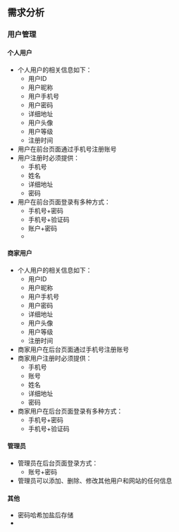 ## 需求分析
### 用户管理
#### 个人用户
- 个人用户的相关信息如下：
	- 用户ID
	- 用户昵称
	- 用户手机号
	- 用户密码
	- 详细地址
	- 用户头像
	- 用户等级
	- 注册时间
- 用户在前台页面通过手机号注册账号
- 用户注册时必须提供：
	- 手机号
	- 姓名
	- 详细地址
	- 密码
- 用户在前台页面登录有多种方式：
	- 手机号+密码
	- 手机号+验证码
	- 账户+密码
	- 
#### 商家用户
- 个人用户的相关信息如下：
	- 用户ID
	- 用户昵称
	- 用户手机号
	- 用户密码
	- 详细地址
	- 用户头像
	- 用户等级
	- 注册时间
- 商家用户在后台页面通过手机号注册账号
- 商家用户注册时必须提供：
	- 手机号
	- 账号
	- 姓名
	- 详细地址
	- 密码
- 商家用户在后台页面登录有多种方式：
	- 手机号+密码
	- 手机号+验证码
#### 管理员
- 管理员在后台页面登录方式：
	- 账号+密码
- 管理员可以添加、删除、修改其他用户和网站的任何信息
#### 其他
- 密码哈希加盐后存储
- 
<!--stackedit_data:
eyJoaXN0b3J5IjpbLTYxNTU3NzExOCwxMjY1MTk0ODU0LDE2ND
IwNDM1MDcsLTE0NjM2NjgzNjgsLTczNjIxNzI1NiwtMTkwMTMx
MTc4NiwzNDc4MDk0NDYsLTU1NzM2MzU5XX0=
-->